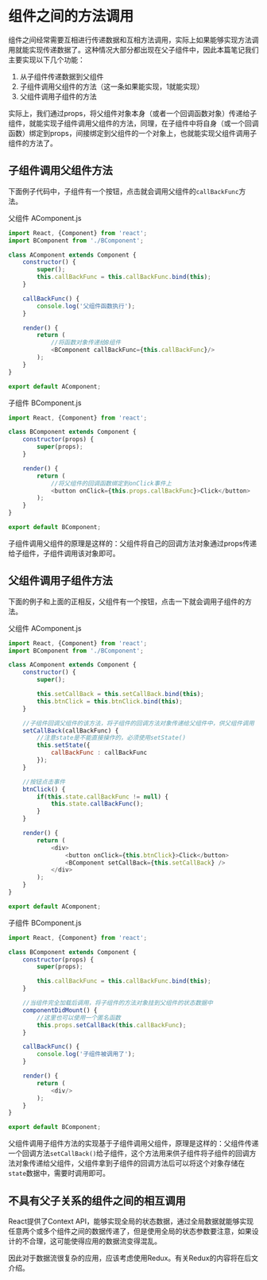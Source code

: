 # 组件之间的方法调用

组件之间经常需要互相进行传递数据和互相方法调用，实际上如果能够实现方法调用就能实现传递数据了。这种情况大部分都出现在父子组件中，因此本篇笔记我们主要实现以下几个功能：

1. 从子组件传递数据到父组件
2. 子组件调用父组件的方法（这一条如果能实现，1就能实现）
3. 父组件调用子组件的方法

实际上，我们通过props，将父组件对象本身（或者一个回调函数对象）传递给子组件，就能实现子组件调用父组件的方法，同理，在子组件中将自身（或一个回调函数）绑定到props，间接绑定到父组件的一个对象上，也就能实现父组件调用子组件的方法了。

## 子组件调用父组件方法

下面例子代码中，子组件有一个按钮，点击就会调用父组件的`callBackFunc`方法。

父组件 AComponent.js
```javascript
import React, {Component} from 'react';
import BComponent from './BComponent';

class AComponent extends Component {
    constructor() {
        super();
        this.callBackFunc = this.callBackFunc.bind(this);
    }

    callBackFunc() {
        console.log('父组件函数执行');
    }

    render() {
        return (
            //将函数对象传递给B组件
            <BComponent callBackFunc={this.callBackFunc}/>
        );
    }
}

export default AComponent;
```

子组件 BComponent.js
```javascript
import React, {Component} from 'react';

class BComponent extends Component {
    constructor(props) {
        super(props);
    }

    render() {
        return (
            //将父组件的回调函数绑定到onClick事件上
            <button onClick={this.props.callBackFunc}>Click</button>
        );
    }
}

export default BComponent;
```

子组件调用父组件的原理是这样的：父组件将自己的回调方法对象通过props传递给子组件，子组件调用该对象即可。

## 父组件调用子组件方法

下面的例子和上面的正相反，父组件有一个按钮，点击一下就会调用子组件的方法。

父组件 AComponent.js
```javascript
import React, {Component} from 'react';
import BComponent from './BComponent';

class AComponent extends Component {
    constructor() {
        super();

        this.setCallBack = this.setCallBack.bind(this);
        this.btnClick = this.btnClick.bind(this);
    }

    //子组件回调父组件的该方法，将子组件的回调方法对象传递给父组件中，供父组件调用
    setCallBack(callBackFunc) {
        //注意state是不能直接操作的，必须使用setState()
        this.setState({
            callBackFunc : callBackFunc
        });
    }

    //按钮点击事件
    btnClick() {
        if(this.state.callBackFunc != null) {
            this.state.callBackFunc();
        }
    }

    render() {
        return (
            <div>
                <button onClick={this.btnClick}>Click</button>
                <BComponent setCallBack={this.setCallBack} />
            </div>
        );
    }
}

export default AComponent;
```

子组件 BComponent.js
```javascript
import React, {Component} from 'react';

class BComponent extends Component {
    constructor(props) {
        super(props);

        this.callBackFunc = this.callBackFunc.bind(this);
    }

    //当组件完全加载后调用，将子组件的方法对象挂到父组件的状态数据中
    componentDidMount() {
        //这里也可以使用一个匿名函数
        this.props.setCallBack(this.callBackFunc);
    }

    callBackFunc() {
        console.log('子组件被调用了');
    }

    render() {
        return (
            <div/>
        );
    }
}

export default BComponent;
```

父组件调用子组件方法的实现基于子组件调用父组件，原理是这样的：父组件传递一个回调方法`setCallBack()`给子组件，这个方法用来供子组件将子组件的回调方法对象传递给父组件，父组件拿到子组件的回调方法后可以将这个对象存储在`state`数据中，需要时调用即可。

## 不具有父子关系的组件之间的相互调用

React提供了Context API，能够实现全局的状态数据，通过全局数据就能够实现任意两个或多个组件之间的数据传递了，但是使用全局的状态参数要注意，如果设计的不合理，这可能使得应用的数据流变得混乱。

因此对于数据流很复杂的应用，应该考虑使用Redux。有关Redux的内容将在后文介绍。

